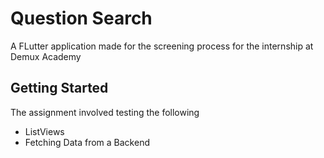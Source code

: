 # Question Search

A FLutter application made for the screening process for the internship at Demux Academy

## Getting Started

The assignment involved testing the following
- ListViews
- Fetching Data from a Backend

